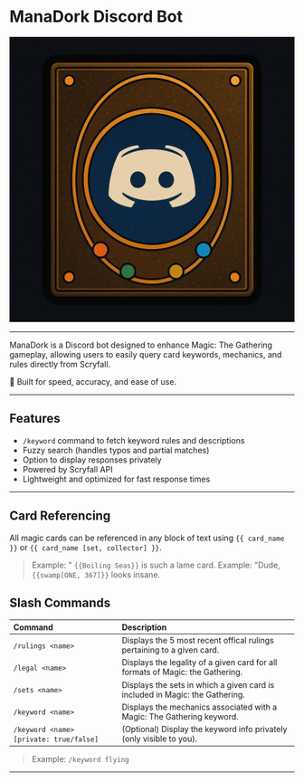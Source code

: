 # ManaDork Discord Bot

<img src="assets/thumbnail/scrybot.png" alt="ManaDork Banner" width="600"/>

---

ManaDork is a Discord bot designed to enhance Magic: The Gathering gameplay, allowing users to easily query card keywords, mechanics, and rules directly from Scryfall.

🔮 Built for speed, accuracy, and ease of use.

---

## Features
- `/keyword` command to fetch keyword rules and descriptions
- Fuzzy search (handles typos and partial matches)
- Option to display responses privately
- Powered by Scryfall API
- Lightweight and optimized for fast response times

---
## Card Referencing

All magic cards can be referenced in any block of text using `{{ card_name }}` or `{{ card_name [set, collector] }}`.
> Example: " `{{Boiling Seas}}` is such a lame card.
> Example: "Dude, `{{swamp[ONE, 367]}}` looks insane.


## Slash Commands

| Command | Description |
|:--|:--|
| `/rulings <name>` | Displays the 5 most recent offical rulings pertaining to a given card. |
|`/legal <name>` | Displays the legality of a given card for all formats of Magic: the Gathering.|
|`/sets <name>` | Displays the sets in which a given card is included in Magic: the Gathering.|
| `/keyword <name>` | Displays the mechanics associated with a Magic: The Gathering keyword. |
| `/keyword <name> [private: true/false]` | (Optional) Display the keyword info privately (only visible to you). |

> Example: `/keyword flying`

---
